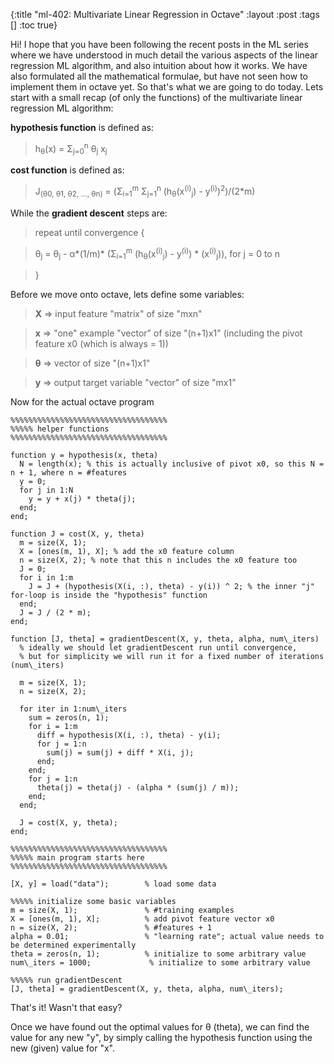 {:title "ml-402: Multivariate Linear Regression in Octave"
 :layout :post
 :tags  []
 :toc true}

Hi! I hope that you have been following the recent posts in the ML series where we have understood in much detail the various aspects of the linear regression ML algorithm, and also intuition about how it works. We have also formulated all the mathematical formulae, but have not seen how to implement them in octave yet. So that's what we are going to do today. Lets start with a small recap (of only the functions) of the multivariate linear regression ML algorithm:

<b>hypothesis function</b> is defined as:

> h<sub>&theta;</sub>(x) = &Sigma;<sub>j=0</sub><sup>n</sup> &theta;<sub>j</sub> x<sub>j</sub>

<b>cost function</b> is defined as:

> J<sub>(&theta;0, &theta;1, &theta;2, &hellip;, &theta;n)</sub> = (&Sigma;<sub>i=1</sub><sup>m</sup> &Sigma;<sub>j=1</sub><sup>n</sup> (h<sub>&theta;</sub>(x<sup>(i)</sup><sub>j</sub>) - y<sup>(i)</sup>)<sup>2</sup>)/(2\*m)

While the <b>gradient descent</b> steps are:

> repeat until convergence {

> &theta;<sub>j</sub> = &theta;<sub>j</sub> - &alpha;\*(1/m)\* (&Sigma;<sub>i=1</sub><sup>m</sup> (h<sub>&theta;</sub>(x<sup>(i)</sup><sub>j</sub>) - y<sup>(i)</sup>) * (x<sup>(i)</sup><sub>j</sub>)), for j = 0 to n

> }

Before we move onto octave, lets define some variables:

> <b>X</b> =&gt; input feature "matrix" of size "mxn"

> <b>x</b> =&gt; "one" example "vector" of size "(n+1)x1" (including the pivot feature x0 (which is always = 1))

> <b>&theta;</b> =&gt; vector of size "(n+1)x1"

> <b>y</b> =&gt; output target variable "vector" of size "mx1"

Now for the actual octave program

```
%%%%%%%%%%%%%%%%%%%%%%%%%%%%%%%%%%%
%%%%% helper functions
%%%%%%%%%%%%%%%%%%%%%%%%%%%%%%%%%%%

function y = hypothesis(x, theta)
  N = length(x); % this is actually inclusive of pivot x0, so this N = n + 1, where n = #features
  y = 0;
  for j in 1:N
    y = y + x(j) * theta(j);
  end;
end;

function J = cost(X, y, theta)
  m = size(X, 1);
  X = [ones(m, 1), X]; % add the x0 feature column
  n = size(X, 2); % note that this n includes the x0 feature too
  J = 0;
  for i in 1:m
    J = J + (hypothesis(X(i, :), theta) - y(i)) ^ 2; % the inner "j" for-loop is inside the "hypothesis" function
  end;
  J = J / (2 * m);
end;

function [J, theta] = gradientDescent(X, y, theta, alpha, num\_iters)
  % ideally we should let gradientDescent run until convergence,
  % but for simplicity we will run it for a fixed number of iterations (num\_iters)
  
  m = size(X, 1);
  n = size(X, 2);
  
  for iter in 1:num\_iters
    sum = zeros(n, 1);
    for i = 1:m
      diff = hypothesis(X(i, :), theta) - y(i);
      for j = 1:n
        sum(j) = sum(j) + diff * X(i, j);
      end;
    end;
    for j = 1:n
      theta(j) = theta(j) - (alpha * (sum(j) / m));
    end;
  end;

  J = cost(X, y, theta);
end;

%%%%%%%%%%%%%%%%%%%%%%%%%%%%%%%%%%%
%%%%% main program starts here
%%%%%%%%%%%%%%%%%%%%%%%%%%%%%%%%%%%

[X, y] = load("data");        % load some data

%%%%% initialize some basic variables
m = size(X, 1);               % #training examples
X = [ones(m, 1), X];          % add pivot feature vector x0
n = size(X, 2);               % #features + 1
alpha = 0.01;                 % "learning rate"; actual value needs to be determined experimentally
theta = zeros(n, 1);          % initialize to some arbitrary value
num\_iters = 1000;             % initialize to some arbitrary value

%%%%% run gradientDescent
[J, theta] = gradientDescent(X, y, theta, alpha, num\_iters);
```

That's it! Wasn't that easy?

Once we have found out the optimal values for &theta; (theta), we can find the value for any new "y", by simply calling the hypothesis function using the new (given) value for "x".
